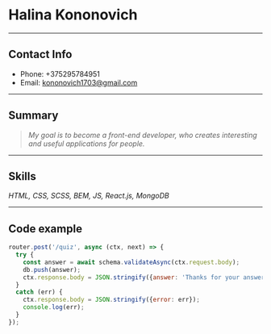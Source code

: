 # Halina Kononovich
---
## Contact Info
- Phone: +375295784951
- Email: kononovich1703@gmail.com
---
## Summary
>_My goal is to become a front-end developer, who creates interesting and useful applications for people._ 
---
## Skills 
_HTML, CSS, SCSS, BEM, JS, React.js, MongoDB_

---
## Code example

```js
router.post('/quiz', async (ctx, next) => {
  try {
    const answer = await schema.validateAsync(ctx.request.body);
    db.push(answer);
    ctx.response.body = JSON.stringify({answer: 'Thanks for your answer!'});
  }
  catch (err) { 
    ctx.response.body = JSON.stringify({error: err});
    console.log(err);
  }
});
```
